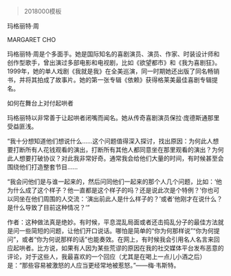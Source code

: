 # 
> 2018000模板


玛格丽特·周


MARGARET CHO


玛格丽特·周是个多面手。她是国际知名的喜剧演员、演员、作家、时装设计师和创作型歌手，曾出演过多部电影和电视剧，比如《欲望都市》和《我为喜剧狂》。1999年，她的单人戏剧《我就是我》在全美巡演，同一时期她还出版了同名畅销书，并将其拍成了故事片。她的第一张专辑《依赖》获得格莱美最佳喜剧专辑提名。


如何在舞台上对付起哄者

玛格丽特以非常善于让起哄者闭嘴而闻名。她从传奇喜剧演员保拉·庞德斯通那里受益匪浅。

“我十分想知道他们想说什么……这个问题值得深入探讨，找出原因：为何此人想要打断所有人花钱观看的演出，打断所有其他人都同意坐在那里观看的演出？为何此人想要打破协议？对此我非常好奇。通常我会给他们大量的时间，有时候甚至会围绕他们打造整套节目……

“我会问他们是与谁一起来的，然后问同他们一起来的那个人几个问题，比如：‘他为什么成了这个样子？他一直都是这个样子的吗？还是说此次是个特例？’你也可以同坐在他们周围的人交流：‘演出前此人是什么样子的？’或者‘他刚才在说什么？是什么导致了目前这种情况？’”


作者：这种做法真是绝妙。有时候，平息混乱局面或者还击捣乱分子的最佳方法就是问一些简短的问题，让他们开口说话。哪怕是简单的“你为何那样说”“你为何提问”，或者“你为何说那样的话”也能奏效。在网上，有时候我会引用名人名言来回应起哄者。比方说，如果有人因为某些荒谬的原因在我的社交媒体平台发布恶意的评论，对于这些人，我最喜欢的一个回应（尤其是在喝上一点儿小酒之后）是：“那些容易被激怒的人应当更经常地被惹怒。”——梅·韦斯特。



